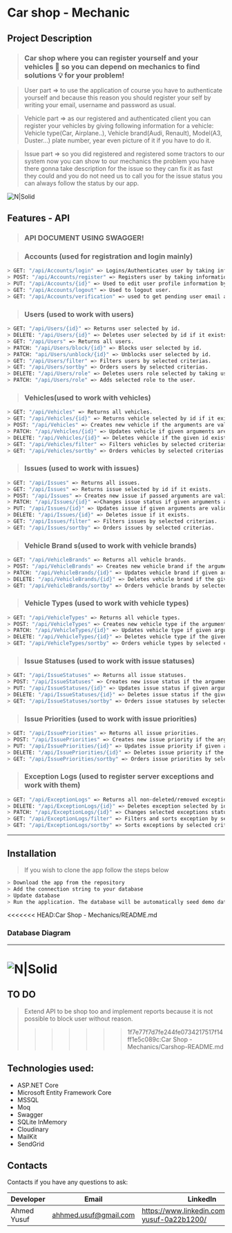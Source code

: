 # **Car shop - Mechanic**

## Project Description
>### Car shop where you can register yourself and your vehicles :tractor: so you can depend on mechanics to find solutions :bulb: for your problem!

> User part => to use the  application of course you have to authenticate yourself and because this reason you should register your self by writing your email, username and password as usual.

> Vehicle part => as our registered and authenticated client you can register your vehicles by giving following information for a vehicle: 
Vehicle type(Car, Airplane..), Vehicle brand(Audi, Renault), Model(A3, Duster...) plate number, year even picture of it if you have  to do it.

>  Issue part => so you did registered and registered some tractors to our system now you can show to our mechanics the problem you have there gonna take description for  the issue so they can fix it as fast they could and you do not need us to call you for the issue status you  can always follow the status by our app.

![N|Solid](https://res.cloudinary.com/diihcd5cx/image/upload/v1642179470/Read-Me/car-shop-image_i8uktq.webp)

## Features - API

> ### API DOCUMENT USING SWAGGER!

> ### Accounts (used for registration and login mainly)
```sh
> GET: "/api/Accounts/login" => Logins/Authenticates user by taking information from body and setting identities with claims.
> POST: "/api/Accounts/register" => Registers user by taking information from body.
> PUT: "/api/Accounts/{id}" => Used to edit user profile information by selected arguments.
> GET: "/api/Accounts/logout" => Used to logout user.
> GET: "/api/Accounts/verification" => used to get pending user email and verification code to accept him as our client/user.
```

> ### Users (used to work with users)
```sh
> GET: "/api/Users/{id}" => Returns user selected by id.
> DELETE: "/api/Users/{id}" => Deletes user selected by id if it exists.
> GET: "/api/Users" => Returns all users.
> PATCH: "/api/Users/block/{id}" => Blocks user selected by id.
> PATCH: "api/Users/unblock/{id}" => Unblocks user selected by id.
> GET: "/api/Users/filter" => Filters users by selected criterias.
> GET: "/api/Users/sortby" => Orders users by selected criterias.
> DELETE: "/api/Users/role" => Deletes users role selected by taking user and role id as arguments.
> PATCH: "/api/Users/role" => Adds selected role to the user.
```

> ### Vehicles(used to work with vehicles)
```sh
> GET: "/api/Vehicles" => Returns all vehicles.
> GET: "/api/Vehicles/{id}" => Returns vehicle selected by id if it exists.
> POST: "/api/Vehicles" => Creates new vehicle if the arguments are valid.
> PATCH: "/api/Vehicles/{id}" => Updates vehicle if given arguments are valid.
> DELETE: "/api/Vehicles/{id}" => Deletes vehicle if the given id exists.
> GET: "/api/Vehicles/filter" => Filters vehicles by selected criterias.
> GET: "/api/Vehicles/sortby" => Orders vehicles by selected criterias.
```

> ### Issues (used to work with issues)
```sh
> GET: "/api/Issues" => Returns all issues.
> GET: "/api/Issues" => Returns issue selected by id if it exists.
> POST: "/api/Issues" => Creates new issue if passed arguments are valid.
> PATCH: "/api/Issues/{id}" =>Changes issue status if given arguments are valid.
> PUT: "/api/Issues/{id}" => Updates issue if given arguments are valid.
> DELETE: "/api/Issues/{id}" => Deletes issue if it exists.
> GET: "/api/Issues/filter" => Filters issues by selected criterias.
> GET: "/api/Issues/sortby" => Orders issues by selected criterias.
```

> ### Vehicle Brand s(used to work with vehicle brands)
```sh
> GET: "/api/VehicleBrands" => Returns all vehicle brands.
> POST: "/api/VehicleBrands" => Creates new vehicle brand if the arguments are valid.
> PATCH: "/api/VehicleBrands/{id}" => Updates vehicle brand if given arguments are valid.
> DELETE: "/api/VehicleBrands/{id}" => Deletes vehicle brand if the given id exists.
> GET: "/api/VehicleBrands/sortby" => Orders vehicle brands by selected criterias.
```

> ### Vehicle Types (used to work with vehicle types)
```sh
> GET: "/api/VehicleTypes" => Returns all vehicle types.
> POST: "/api/VehicleTypes" => Creates new vehicle type if the arguments are valid.
> PATCH: "/api/VehicleTypes/{id}" => Updates vehicle type if given arguments are valid.
> DELETE: "/api/VehicleTypes/{id}" => Deletes vehicle type if the given id exists.
> GET: "/api/VehicleTypes/sortby" => Orders vehicle types by selected criterias.
```

> ### Issue Statuses (used to work with issue statuses)
```sh
> GET: "/api/IssueStatuses" => Returns all issue statuses.
> POST: "/api/IssueStatuses" => Creates new issue status if the arguments are valid.
> PUT: "/api/IssueStatuses/{id}" => Updates issue status if given arguments are valid.
> DELETE: "/api/IssueStatuses/{id}" => Deletes issue status if the given id exists.
> GET: "/api/IssueStatuses/sortby" => Orders issue statuses by selected criterias.
```
> ### Issue Priorities (used to work with issue priorities)
```sh
> GET: "/api/IssuePriorities" => Returns all issue priorities.
> POST: "/api/IssuePriorities" => Creates new issue priority if the arguments are valid.
> PUT: "/api/IssuePriorities/{id}" => Updates issue priority if given arguments are valid.
> DELETE: "/api/IssuePriorities/{id}" => Deletes issue priority if the given id exists.
> GET: "/api/IssuePriorities/sortby" => Orders issue priorities by selected criterias.
```

> ### Exception Logs (used to register server exceptions and work with them)
```sh
> GET: "/api/ExceptionLogs" => Returns all non-deleted/removed exceptions.
> DELETE: "/api/ExceptionLogs/{id}" => Deletes exception selected by id.
> PATCH: "/api/ExceptionLogs/{id}" => Changes selected exceptions status from non-checked to checked.
> GET: "/api/ExceptionLogs/filter" => Filters and sorts exception by selected criterias.
> GET: "/api/ExceptionLogs/sortby" => Sorts exceptions by selected criterias.
```
---
## Installation
> If you wish to clone the app follow the steps below
```sh
> Download the app from the repository
> Add the connection string to your database
> Update database
> Run the application. The database will be automatically seed demo data
```
<<<<<<< HEAD:Car Shop -  Mechanics/README.md
### Database Diagram
---
![N|Solid](https://res.cloudinary.com/diihcd5cx/image/upload/v1642256886/Read-Me/Car-Shop-Mechanic-DB_gkfpky.png)
=======

## TO DO
> Extend API to be shop too and implement reports because it is not possible to block user without reason.
>>>>>>> 1f7e77f7d7fe244fe0734217517f14ff1e5c089c:Car Shop -  Mechanics/Carshop-README.md

## Technologies used: 
 - ASP.NET Core
 - Microsoft Entity Framework Core
 - MSSQL
 - Moq
 - Swagger
 - SQLite InMemory
 - Cloudinary
 - MailKit
 - SendGrid

## Contacts

Contacts if you have any questions to ask:

| Developer | Email | LinkedIn |
| ------ | ------ | ------ |
| Ahmed Yusuf | ahhmed.usuf@gmail.com | https://www.linkedin.com/in/ahmed-yusuf-0a22b1200/ |
